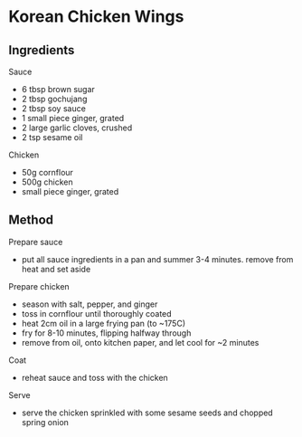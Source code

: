 # Korean Chicken Wings

## Ingredients

Sauce

- 6 tbsp brown sugar
- 2 tbsp gochujang
- 2 tbsp soy sauce
- 1 small piece ginger, grated
- 2 large garlic cloves, crushed
- 2 tsp sesame oil

Chicken

- 50g cornflour
- 500g chicken
- small piece ginger, grated

## Method

Prepare sauce

- put all sauce ingredients in a pan and summer 3-4 minutes. remove from heat and set aside

Prepare chicken

- season with salt, pepper, and ginger
- toss in cornflour until thoroughly coated
- heat 2cm oil in a large frying pan (to ~175C)
- fry for 8-10 minutes, flipping halfway through
- remove from oil, onto kitchen paper, and let cool for ~2 minutes

Coat

- reheat sauce and toss with the chicken

Serve

- serve the chicken sprinkled with some sesame seeds and chopped spring onion
